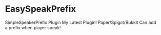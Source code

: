 # EasySpeakPrefix
SimpleSpeakerPrefix Plugin My Latest Plugin! Paper/Spigot/Bukkit
Can add a prefix when player speak!
